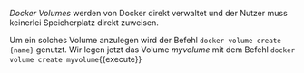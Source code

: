 _Docker Volumes_ werden von Docker direkt verwaltet und der Nutzer muss keinerlei Speicherplatz direkt zuweisen.

Um ein solches Volume anzulegen wird der Befehl `docker volume create {name}` genutzt.
Wir legen jetzt das Volume _myvolume_ mit dem Befehl `docker volume create myvolume`{{execute}}
